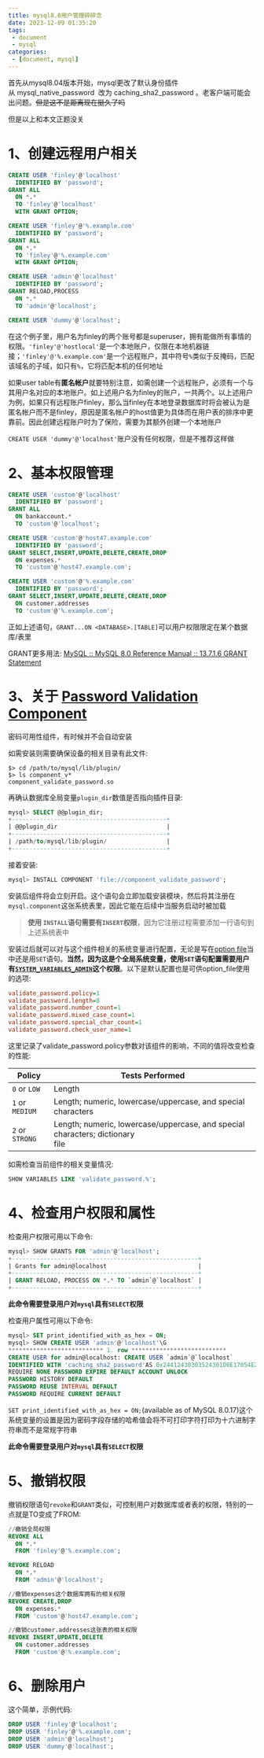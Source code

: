 ```yaml
---
title: mysql8.0用户管理碎碎念
date: 2023-12-09 01:35:20
tags: 
 - document
 - mysql 
categories:
 - [document, mysql]
---
```


首先从mysql8.04版本开始，mysql更改了默认身份插件从 mysql_native_password​  改为 caching_sha2_password​ 。老客户端可能会出问题。~~~~但是这不是距离现在挺久了吗~~~~

但是以上和本文正题没关

# 1、创建远程用户相关

```sql
CREATE USER 'finley'@'localhost'
  IDENTIFIED BY 'password';
GRANT ALL
  ON *.*
  TO 'finley'@'localhost'
  WITH GRANT OPTION;

CREATE USER 'finley'@'%.example.com'
  IDENTIFIED BY 'password';
GRANT ALL
  ON *.*
  TO 'finley'@'%.example.com'
  WITH GRANT OPTION;

CREATE USER 'admin'@'localhost'
  IDENTIFIED BY 'password';
GRANT RELOAD,PROCESS
  ON *.*
  TO 'admin'@'localhost';

CREATE USER 'dummy'@'localhost';
```

在这个例子里，用户名为finley的两个账号都是superuser，拥有能做所有事情的权限。`'finley'@'hostlocal'`是一个本地账户，仅限在本地机器链接；`'finley'@'%.example.com'`是一个远程账户，其中符号`%`类似于反掩码，匹配该域名的子域，如只有`%`，它将匹配本机的任何地址

如果user table有**匿名帐户**就要特别注意，如需创建一个远程账户，必须有一个与其用户名对应的本地账户。如上述用户名为finley的账户，一共两个。以上述用户为例，如果只有远程账户finley，那么当finley在本地登录数据库时将会被认为是匿名帐户而不是finley，原因是匿名帐户的host值更为具体而在用户表的排序中更靠前。因此创建远程账户时为了保险，需要为其额外创建一个本地账户

`CREATE USER 'dummy'@'localhost'`账户没有任何权限，但是不推荐这样做

# 2、基本权限管理

```sql
CREATE USER 'custom'@'localhost'
  IDENTIFIED BY 'password';
GRANT ALL
  ON bankaccount.*
  TO 'custom'@'localhost';

CREATE USER 'custom'@'host47.example.com'
  IDENTIFIED BY 'password';
GRANT SELECT,INSERT,UPDATE,DELETE,CREATE,DROP
  ON expenses.*
  TO 'custom'@'host47.example.com';

CREATE USER 'custom'@'%.example.com'
  IDENTIFIED BY 'password';
GRANT SELECT,INSERT,UPDATE,DELETE,CREATE,DROP
  ON customer.addresses
  TO 'custom'@'%.example.com';
```

正如上述语句，`GRANT...ON <DATABASE>.[TABLE]`可以用户权限限定在某个数据库/表里

GRANT更多用法: [MySQL :: MySQL 8.0 Reference Manual :: 13.7.1.6 GRANT Statement](https://dev.mysql.com/doc/refman/8.0/en/grant.html)

# 3、关于 [Password Validation Component](https://dev.mysql.com/doc/refman/8.0/en/validate-password.html)

密码可用性组件，有时候并不会自动安装

如需安装则需要确保设备的相关目录有此文件:

```
$> cd /path/to/mysql/lib/plugin/
$> ls component_v*
component_validate_password.so
```

再确认数据库全局变量`plugin_dir`数值是否指向插件目录:

```sql
mysql> SELECT @@plugin_dir;
+--------------------------------------------+
| @@plugin_dir                               |
+--------------------------------------------+
| /path/to/mysql/lib/plugin/                 |
+--------------------------------------------+
```

接着安装:

```sql
mysql> INSTALL COMPONENT 'file://component_validate_password';
```

安装后组件将会立刻开启。这个语句会立即加载安装模块，然后将其注册在`mysql.component`这张系统表里，因此它能在后续中当服务启动时被加载

> **使用 `INSTALL`语句需要有`INSERT`权限**，因为它注册过程需要添加一行语句到上述系统表中

安装过后就可以对与这个组件相关的系统变量进行配置，无论是写在[option file](https://dev.mysql.com/doc/refman/8.0/en/option-files.html)当中还是用`SET`语句。**当然，因为这是个全局系统变量，使用`SET`语句配置需要用户有[`SYSTEM_VARIABLES_ADMIN`](https://dev.mysql.com/doc/refman/8.0/en/server-system-variables.html)这个权限**。以下是默认配置也是可供option_file使用的选项:

```ini
validate_password.policy=1
validate_password.length=8
validate_password.number_count=1
validate_password.mixed_case_count=1
validate_password.special_char_count=1
validate_password.check_user_name=1
```

这里记录了validate_password.policy参数对该组件的影响，不同的值将改变检查的性能:

| Policy          | Tests Performed                                                                   |
| --------------- | --------------------------------------------------------------------------------- |
| `0` or `LOW`    | Length                                                                            |
| `1` or `MEDIUM` | Length; numeric, lowercase/uppercase, and special characters                      |
| `2` or `STRONG` | Length; numeric, lowercase/uppercase, and special characters; dictionary<br> file |

如需检查当前组件的相关变量情况:

```sql
SHOW VARIABLES LIKE 'validate_password.%';
```

# 4、检查用户权限和属性

检查用户权限可用以下命令:

```sql
mysql> SHOW GRANTS FOR 'admin'@'localhost';
+-----------------------------------------------------+
| Grants for admin@localhost                          |
+-----------------------------------------------------+
| GRANT RELOAD, PROCESS ON *.* TO `admin`@`localhost` |
+-----------------------------------------------------+
```

**此命令需要登录用户对`mysql`具有`SELECT`权限**

检查用户属性可用以下命令:

```sql
mysql> SET print_identified_with_as_hex = ON;
mysql> SHOW CREATE USER 'admin'@'localhost'\G
*************************** 1. row ***************************
CREATE USER for admin@localhost: CREATE USER `admin`@`localhost`
IDENTIFIED WITH 'caching_sha2_password'AS 0x24412430303524301D0E17054E2241362B1419313C3E44326F294133734B30792F436E77764270373039612E32445250786D43594F45354532324B6169794F47457852796E32
REQUIRE NONE PASSWORD EXPIRE DEFAULT ACCOUNT UNLOCK
PASSWORD HISTORY DEFAULT
PASSWORD REUSE INTERVAL DEFAULT
PASSWORD REQUIRE CURRENT DEFAULT
```

`SET print_identified_with_as_hex = ON;`(available as of MySQL 8.0.17)这个系统变量的设置是因为密码字段存储的哈希值会将不可打印字符打印为十六进制字符串而不是常规字符串

**此命令需要登录用户对`mysql`具有`SELECT`权限**

# 5、撤销权限

撤销权限语句`revoke`和`GRANT`类似，可控制用户对数据库或者表的权限，特别的一点就是TO变成了FROM:

```sql
//撤销全局权限
REVOKE ALL
  ON *.*
  FROM 'finley'@'%.example.com';

REVOKE RELOAD
  ON *.*
  FROM 'admin'@'localhost';

//撤销expenses这个数据库拥有的相关权限
REVOKE CREATE,DROP
  ON expenses.*
  FROM 'custom'@'host47.example.com';

//撤销customer.addresses这张表的相关权限
REVOKE INSERT,UPDATE,DELETE
  ON customer.addresses
  FROM 'custom'@'%.example.com';
```

# 6、删除用户

这个简单，示例代码:

```sql
DROP USER 'finley'@'localhost';
DROP USER 'finley'@'%.example.com';
DROP USER 'admin'@'localhost';
DROP USER 'dummy'@'localhost';
```
